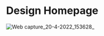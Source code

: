 # Design Homepage
![Web capture_20-4-2022_153628_](https://user-images.githubusercontent.com/99406182/164217655-6e743204-5b06-46f6-98b2-9e494e2d26bb.jpeg)
